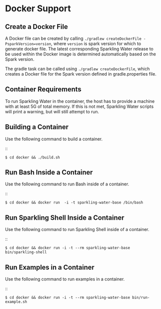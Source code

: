 Docker Support
==============

Create a Docker File
--------------------

A Docker file can be created by calling ```./gradlew createDockerFile -PsparkVersion=version```, where ```version``` is spark version for which to generate docker file. The latest corresponding Sparkling Water release to be used within the Docker image is determined automatically based on the Spark version.

The gradle task can be called using ```./gradlew createDockerFile```, which creates a Docker file for the Spark version defined in gradle.properties file.

Container Requirements
----------------------

To run Sparkling Water in the container, the host has to provide a machine with at least 5G of total memory. If this is not met, Sparkling Water scripts will print a warning, but will still attempt to run.

Building a Container
--------------------

Use the following command to build a container.

::

	$ cd docker && ./build.sh


Run Bash Inside a Container
---------------------------

Use the following command to run Bash inside of a container. 

::

	$ cd docker && docker run  -i -t sparkling-water-base /bin/bash


Run Sparkling Shell Inside a Container
--------------------------------------

Use the following command to run Sparkling Shell inside of a container.

::

	$ cd docker && docker run -i -t --rm sparkling-water-base bin/sparkling-shell 

Run Examples in a Container
---------------------------

Use the following command to run examples in a container. 

::

	$ cd docker && docker run -i -t --rm sparkling-water-base bin/run-example.sh

